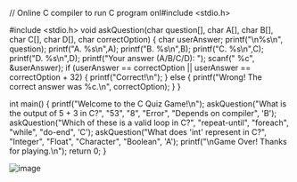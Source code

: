 // Online C compiler to run C program onl#include <stdio.h>

#include <stdio.h>
void askQuestion(char question[], char A[], char B[], char C[], char D[], char correctOption) {
    char userAnswer;
    printf("\n%s\n", question);
    printf("A. %s\n",A);
    printf("B. %s\n",B);
    printf("C. %s\n",C);
    printf("D. %s\n",D);
    printf("Your answer (A/B/C/D): ");
    scanf(" %c", &userAnswer);
    if (userAnswer == correctOption || userAnswer == correctOption + 32) {
        printf("Correct!\n");
    } else {
        printf("Wrong! The correct answer was %c.\n", correctOption);
    }
}

int main() {
    printf("Welcome to the C Quiz Game!\n"); 
    askQuestion("What is the output of 5 + 3 in C?",
                "53", "8", "Error", "Depends on compiler", 'B');
    askQuestion("Which of these is a valid loop in C?",
                "repeat-until", "foreach", "while", "do-end", 'C');
    askQuestion("What does 'int' represent in C?",
                "Integer", "Float", "Character", "Boolean", 'A');
    printf("\nGame Over! Thanks for playing.\n");
    return 0;
}


![image](https://github.com/user-attachments/assets/7775752c-1282-4ae9-a6a0-1207f67f2b73)
